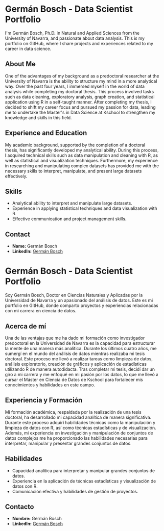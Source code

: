 # Germán Bosch - Data Scientist Portfolio

I'm Germán Bosch, Ph.D. in Natural and Applied Sciences from the University of Navarra, and passionate about data analysis. This is my portfolio on GitHub, where I share projects and experiences related to my career in data science.

## About Me

One of the advantages of my background as a predoctoral researcher at the University of Navarra is the ability to structure my mind in a more analytical way. Over the past four years, I immersed myself in the world of data analysis while completing my doctoral thesis. This process involved tasks such as data cleaning, exploratory analysis, graph creation, and statistical application using R in a self-taught manner. After completing my thesis, I decided to shift my career focus and pursued my passion for data, leading me to undertake the Master's in Data Science at Kschool to strengthen my knowledge and skills in this field.

## Experience and Education

My academic background, supported by the completion of a doctoral thesis, has significantly developed my analytical ability. During this process, I acquired technical skills such as data manipulation and cleaning with R, as well as statistical and visualization techniques. Furthermore, my experience in researching and manipulating complex datasets has provided me with the necessary skills to interpret, manipulate, and present large datasets effectively.

## Skills

- Analytical ability to interpret and manipulate large datasets.
- Experience in applying statistical techniques and data visualization with R.
- Effective communication and project management skills.

## Contact

- **Name:** Germán Bosch
- **LinkedIn:** [Germán Bosch](www.linkedin.com/in/german-bosch-estevez)



# Germán Bosch - Data Scientist Portfolio

Soy Germán Bosch, Doctor en Ciencias Naturales y Aplicadas por la Universidad de Navarra y un apasionado del análisis de datos. Este es mi portfolio en GitHub, donde comparto proyectos y experiencias relacionadas con mi carrera en ciencia de datos.

## Acerca de mí

Una de las ventajas que me ha dado mi formación como investigador predoctoral en la Universidad de Navarra es la capacidad para estructurar la mente de una manera más analítica. Durante los últimos cuatro años, me sumergí en el mundo del análisis de datos mientras realizaba mi tesis doctoral. Este proceso me llevó a realizar tareas como limpieza de datos, análisis exploratorio, creación de gráficos y aplicación de estadísticas utilizando R de manera autodidacta. Tras completar mi tesis, decidí dar un giro a mi carrera y me enfoqué en mi pasión por los datos, lo que me llevó a cursar el Máster en Ciencia de Datos de Kschool para fortalecer mis conocimientos y habilidades en este campo.

## Experiencia y Formación

Mi formación académica, respaldada por la realización de una tesis doctoral, ha desarrollado mi capacidad analítica de manera significativa. Durante este proceso adquirí habilidades técnicas como la manipulación y limpieza de datos con R, así como técnicas estadísticas y de visualización. Además, mi experiencia en investigación y manipulación de conjuntos de datos complejos me ha proporcionado las habilidades necesarias para interpretar, manipular y presentar grandes conjuntos de datos.

## Habilidades

- Capacidad analítica para interpretar y manipular grandes conjuntos de datos.
- Experiencia en la aplicación de técnicas estadísticas y visualización de datos con R.
- Comunicación efectiva y habilidades de gestión de proyectos.

## Contacto

- **Nombre:** Germán Bosch
- **LinkedIn:** [Germán Bosch](www.linkedin.com/in/german-bosch-estevez)


